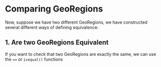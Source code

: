 # Comparing GeoRegions

Now, suppose we have two different GeoRegions, we have constructed several different ways of defining equivalence:

## 1. Are two GeoRegions Equivalent

If you want to check that two GeoRegions are exactly the same, we can use the `==` or `isequal()` functions